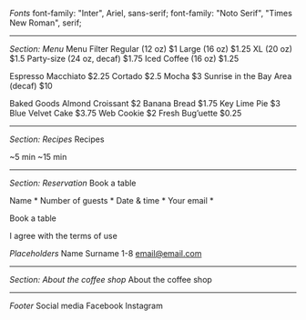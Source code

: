 *Fonts*
font-family: "Inter", Ariel, sans-serif;
font-family: "Noto Serif", "Times New Roman", serif;

___________________________
*Section: Menu*
Menu
Filter
Regular (12 oz) $1
Large (16 oz) $1.25 
XL (20 oz) $1.5 
Party-size (24 oz, decaf) $1.75
Iced Coffee (16 oz) $1.25

Espresso
Macchiato $2.25
Cortado $2.5
Mocha $3
Sunrise in the Bay Area (decaf) $10

Baked Goods
Almond Croissant $2
Banana Bread $1.75
Key Lime Pie $3
Blue Velvet Cake $3.75
Web Cookie $2
Fresh Bug’uette $0.25

___________________________
*Section: Recipes*
Recipes

~5 min
~15 min

___________________________
*Section: Reservation*
Book a table

Name *
Number of guests *
Date & time *
Your email *

Book a table

I agree with the terms of use

*Placeholders*
Name Surname
1-8
email@email.com

___________________________
*Section: About the coffee shop*
About the coffee shop

___________________________
*Footer*
Social media
Facebook
Instagram


